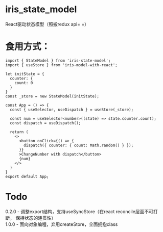 # iris_state_model
React驱动状态模型（照搬redux api= =）

# 食用方式：
```
import { StateModel } from 'iris-state-model';
import { useStore } from 'iris-model-with-react';

let initState = {
  counter: {
    count: 0
  }
}
const _store = new StateModel(initState);

const App = () => {
  const { useSelector, useDispatch } = useStore(_store);
  
  const num = useSelector<number>((state) => state.counter.count);
  const dispatch = useDispatch();

  return (
    <>
      <button onClick={() => {
        dispatch({ counter: { count: Math.random() } });
      }}
      >ChangeNumber with dispatch</button>
      {num}
    </>
  )
}
export default App;
```

# Todo
0.2.0 - 调整export结构，支持useSyncStore（在react reconcile层面不可打断， 保持状态的连贯性）   
1.0.0 - 面向对象编程，弃用createStore，全面拥抱class

